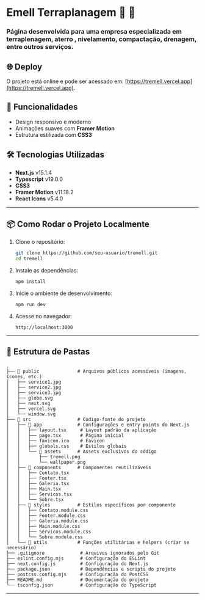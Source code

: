 # Emell Terraplanagem 🚜 🚚 

<div>
   <h3>Página desenvolvida para uma empresa especializada em terraplenagem, aterro , nivelamento, compactação, drenagem, entre outros serviços.</h3>

  ## 🌐 Deploy
   O projeto está online e pode ser acessado em: [https://tremell.vercel.app](https://tremell.vercel.app).

</div>

## 🚀 Funcionalidades
- Design responsivo e moderno
- Animações suaves com **Framer Motion**
- Estrutura estilizada com **CSS3**


## 🛠 Tecnologias Utilizadas
- **Next.js** v15.1.4
- **Typescript** v19.0.0
- **CSS3**
- **Framer Motion** v11.18.2
- **React Icons** v5.4.0

---

## 📦 Como Rodar o Projeto Localmente

1. Clone o repositório:
   ```bash
   git clone https://github.com/seu-usuario/tremell.git
   cd tremell
   ```

2. Instale as dependências:
   ```bash
   npm install
   ```

3. Inicie o ambiente de desenvolvimento:
   ```bash
   npm run dev
   ```

4. Acesse no navegador:
   ```
   http://localhost:3000
   ```

---

## 📁 Estrutura de Pastas
```
.
├── 📁 public              # Arquivos públicos acessíveis (imagens, ícones, etc.)
│   ├── service1.jpg
│   ├── service2.jpg
│   ├── service3.jpg
│   ├── globe.svg
│   ├── next.svg
│   ├── vercel.svg
│   └── window.svg
├── 📁 src                 # Código-fonte do projeto
│   ├── 📁 app             # Configurações e entry points do Next.js
│   │   ├── layout.tsx     # Layout padrão da aplicação
│   │   ├── page.tsx       # Página inicial
│   │   ├── favicon.ico    # Favicon
│   │   ├── globals.css    # Estilos globais
│   │   └── 📁 assets      # Assets exclusivos do código
│   │       ├── tremell.png
│   │       └── wallpaper.png
│   ├── 📁 components      # Componentes reutilizáveis
│   │   ├── Contato.tsx
│   │   ├── Footer.tsx
│   │   ├── Galeria.tsx
│   │   ├── Main.tsx
│   │   ├── Servicos.tsx
│   │   └── Sobre.tsx
│   ├── 📁 styles          # Estilos específicos por componente
│   │   ├── Contato.module.css
│   │   ├── Footer.module.css
│   │   ├── Galeria.module.css
│   │   ├── Main.module.css
│   │   ├── Servicos.module.css
│   │   └── Sobre.module.css
│   └── 📁 utils           # Funções utilitárias e helpers (criar se necessário)
├── .gitignore             # Arquivos ignorados pelo Git
├── eslint.config.mjs      # Configuração do ESLint
├── next.config.js         # Configuração do Next.js
├── package.json           # Dependências e scripts do projeto
├── postcss.config.mjs     # Configuração do PostCSS
├── README.md              # Documentação do projeto
└── tsconfig.json          # Configuração do TypeScript

```
---
